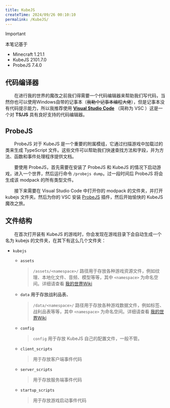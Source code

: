 ```yaml
---
title: KubeJS
createTime: 2024/09/26 00:10:10
permalink: /KubeJS/
---
```


> [!important]
> 本笔记基于
>
> - Minecraft 1.21.1
> - KubeJS 2101.7.0
> - ProbeJS 7.4.0

## 代码编译器

&emsp;&emsp;在进行我的世界的魔改之前我们得需要一个代码编辑器来帮助我们写代码，当然你也可以使用Windows自带的记事本（~~我勒个记事本编程大佬~~），但是记事本没有代码提示能力，所以我推荐使用 [**Visual Studio Code**](https://code.visualstudio.com/) （简称为 VSC ）这是一个对 **TS/JS** 具有良好支持的代码编辑器。

## ProbeJS

&emsp;&emsp;ProbeJS 对于 KubeJS 是一个重要的附属模组，它通过扫描游戏中加载过的类来生成 TypeScript 文件。这些文件可以帮助我们快速查找方法和字段，并为方法、函数和事件处理程序提供文档。

&emsp;&emsp;要使用 ProbeJS，首先需要在安装了 ProbeJS 和 KubeJS 的情况下启动游戏，进入一个世界，然后运行命令 `/probejs dump`。过一段时间后 ProbeJS 将会生成该 modpack 的所有类型文件。

&emsp;&emsp;接下来需要在 Visual Studio Code 中打开你的 modpack 的文件夹，并打开 kubejs 文件夹。然后为你的 VSC 安装 [ProbeJS](https://marketplace.visualstudio.com/items?itemName=Prunoideae.probejs) 插件，然后开始愉快的 KubeJS 魔改之旅。

## 文件结构

&emsp;&emsp;在首次打开装有 KubeJS 的游戏时，你会发现在游戏目录下会自动生成一个名为 kubejs 的文件夹，在其下有这么几个文件夹：

- `kubejs`
  - `assets`
    > `/assets/<namespace>/` 路径用于存放各种游戏资源文件，例如纹理、本地化文件、音频、模型等等，其中 `<namespace>` 为命名空间。详细请查看 [我的世界Wiki](https://zh.minecraft.wiki/w/资源包#文件结构)

  - `data` 用于存放战利品表、
    > `/data/<namespace>/` 路径用于存放各种游戏数据文件，例如标签、战利品表等等，其中 `<namespace>` 为命名空间。详细请查看 [我的世界Wiki](https://zh.minecraft.wiki/w/数据包#文件夹结构)

  - `config`
    > `config` 用于存放 KubeJS 自己的配置文件，一般不管。

  - `client_scripts`
    > 用于存放客户端事件代码

  - `server_scripts`
    > 用于存放服务端事件代码

  - `startup_scripts`
    > 用于存放游戏启动事件代码
